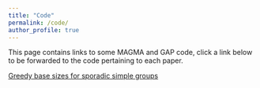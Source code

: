 ```yaml
---
title: "Code"
permalink: /code/
author_profile: true
---
```

This page contains links to some MAGMA and GAP code, click a link below to be forwarded to the code pertaining to each paper. 

[Greedy base sizes for sporadic simple groups](/sporadicscode/)
